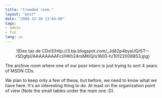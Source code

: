 ```yaml
---
title: "Crowded room."
layout: "post"
date: "2008-12-10 13:04:00"
tags:
- admin
- fun
lang: us
---
```


<center>
![Des tas de CDs!](http://3.bp.blogspot.com/_Jd82p4byaUQ/ST--rSDgfpI/AAAAAAAAFcI/HKh24rsMKIQ/s1600-h/10122008853.jpg)
</center>

The archive room where one of our poor intern is just trying to sort 4 years of <span class="blsp-spelling-error" id="SPELLING_ERROR_0">MSDN</span> <span class="blsp-spelling-error" id="SPELLING_ERROR_1">CDs</span>.

We plan to keep only a few of these, but before, we need to know what we have here. It's an interesting thing to do. At least on the organization point of view (Note the small tables under the main one :D).
